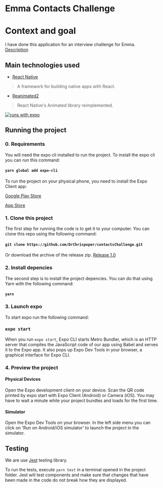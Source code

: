 # Emma Contacts Challenge

# Context and goal

I have done this application for an interview challenge for Emma. [Description](https://www.notion.so/React-Native-Engineering-challenge-cf7aa682c1c143d9b1bc73f17bb4f8a2)


## Main technologies used

- [React Native](https://github.com/facebook/react-native)

> A framework for building native apps with React.

- [Reanimated2](https://github.com/software-mansion/react-native-reanimated)

> React Native's Animated library reimplemented.

[![runs with expo](https://img.shields.io/badge/Runs%20with%20Expo-000.svg?style=flat-square&logo=EXPO&labelColor=f3f3f3&logoColor=000)](https://expo.io/)

## Running the project

### 0. Requirements

You will need the expo cli installed to run the project. To install the expo cli you can run this command:
#### `yarn global add expo-cli`

To run the project on your physical phone, you need to install the Expo Client app:

[Google Play Store](https://play.google.com/store/apps/details?id=host.exp.exponent)

[App Store](https://apps.apple.com/us/app/expo-client/id982107779)

### 1. Clone this project

The first step for running the code is to get it to your computer.
You can clone this repo using the following command:

#### `git clone https://github.com/DrChrispoper/contactsChallenge.git`

Or download the archive of the release zip. [Release 1.0](https://github.com/DrChrispoper/contactsChallenge/releases/tag/v1.0)

### 2. Install depencies

The second step is to install the project depencies. You can do that using Yarn with the following command:

#### `yarn`

### 3. Launch expo

To start expo run the following command:

### `expo start`

When you run `expo start`, Expo CLI starts Metro Bundler, which is an HTTP server that compiles the JavaScript code of our app using Babel and serves it to the Expo app. 
It also pops up Expo Dev Tools in your browser, a graphical interface for Expo CLI.

### 4. Preview the project

#### Physical Devices
Open the Expo development client on your device. 
Scan the QR code printed by expo start with Expo Client (Android) or Camera (iOS). You may have to wait a minute while your project bundles and loads for the first time.

#### Simulator 
Open the Expo Dev Tools on your browser.
In the left side menu you can click on 'Run on Android/iOS simulator' to launch the project in the simulator.

## Testing

We are use [Jest](https://facebook.github.io/jest/) testing library.

To run the tests, execute ```yarn test``` in a terminal opened in the project folder.
Jest will test components and make sure that changes that have been made in the code do not break how they are displayed. 
